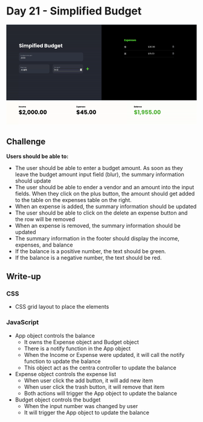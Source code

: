 # Day 21 - Simplified Budget

![Advent of JavaScript](screen.gif)

## Challenge

**Users should be able to:**

-   The user should be able to enter a budget amount. As soon as they leave the budget amount input field (blur), the summary information should update
-   The user should be able to ender a vendor and an amount into the input fields. When they click on the plus button, the amount should get added to the table on the expenses table on the right.
-   When an expense is added, the summary information should be updated
-   The user should be able to click on the delete an expense button and the row will be removed
-   When an expense is removed, the summary information should be updated
-   The summary information in the footer should display the income, expenses, and balance
-   If the balance is a positive number, the text should be green.
-   If the balance is a negative number, the text should be red.

## Write-up

### CSS

-   CSS grid layout to place the elements

### JavaScript

-   App object controls the balance
    -   It owns the Expense object and Budget object
    -   There is a notify function in the App object
    -   When the Income or Expense were updated, it will call the notify function to update the balance
    -   This object act as the centra controller to update the balance
-   Expense object controls the expense list
    -   When user click the add button, it will add new item
    -   When user click the trash button, it will remove that item
    -   Both actions will trigger the App object to update the balance
-   Budget object controls the budget
    -   When the input number was changed by user
    -   It will trigger the App object to update the balance

